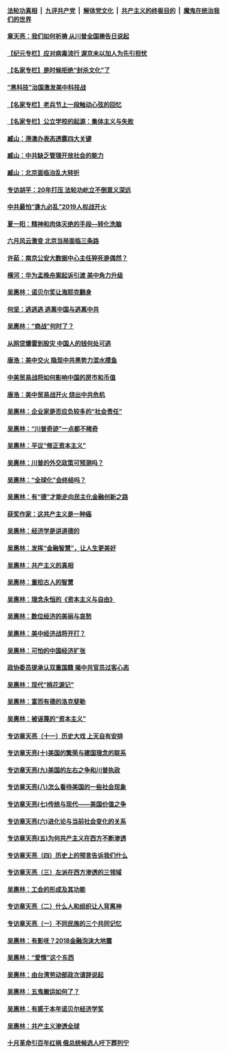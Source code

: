 ####  [法轮功真相](../../../../basic/blob/master/README.md?t=07011402) &nbsp;|&nbsp; [九评共产党](../../../../9ping.md/blob/master/README.md?t=07011402) &nbsp;|&nbsp; [解体党文化](../../../../jtdwh.md/blob/master/README.md?t=07011402)  &nbsp;|&nbsp; [共产主义的终极目的](../../../../gczydzjmd.md/blob/master/README.md?t=07011402) &nbsp;|&nbsp; [魔鬼在统治我们的世界](../../../../mgztzwmdsj.md/blob/master/README.md?t=07011402) 

#### [章天亮：我们如何祈祷 从川普全国祷告日说起](../pages/nsc423/n11944627.md?t=07011402) 

#### [【纪元专栏】应对病毒流行 渥京未以加人为先引担忧](../pages/nsc423/n11875714.md?t=07011402) 

#### [【名家专栏】是时候拒绝“封杀文化”了](../pages/nsc423/n11814093.md?t=07011402) 

#### [“黑科技”治国激发美中科技战](../pages/nsc423/n11638056.md?t=07011402) 

#### [【名家专栏】老兵节上一段触动心弦的回忆](../pages/nsc423/n11646016.md?t=07011402) 

#### [【名家专栏】公立学校的起源：集体主义与失败](../pages/nsc423/n11601833.md?t=07011402) 

#### [臧山：港澳办表态透露四大关键](../pages/nsc423/n11421628.md?t=07011402) 

#### [臧山：中共缺乏管理开放社会的能力](../pages/nsc423/n11407457.md?t=07011402) 

#### [臧山：北京面临治乱大转折](../pages/nsc423/n11406895.md?t=07011402) 

#### [专访胡平：20年打压 法轮功屹立不倒意义深远](../pages/nsc423/n11398800.md?t=07011402) 

#### [中共最怕“逢九必乱”2019人权战开火](../pages/nsc423/n11385248.md?t=07011402) 

#### [夏一阳：精神和肉体灭绝的手段—转化洗脑](../pages/nsc423/n11368250.md?t=07011402) 

#### [六月风云激变 北京当局面临三条路](../pages/nsc423/n11313668.md?t=07011402) 

#### [许茹：南京公安大数据中心主任猝死是偶然？](../pages/nsc423/n11064744.md?t=07011402) 

#### [横河：华为孟晚舟案起诉引渡 美中角力升级](../pages/nsc423/n11027230.md?t=07011402) 

#### [吴惠林：诺贝尔奖让海耶克翻身](../pages/nsc423/n10890049.md?t=07011402) 

#### [何坚：逃逃逃 逃离中国与逃离中共](../pages/nsc423/n10592891.md?t=07011402) 

#### [吴惠林：“商战”何时了？](../pages/nsc423/n10573558.md?t=07011402) 

#### [从网贷爆雷到股灾 中国人的钱何处可逃](../pages/nsc423/n10572800.md?t=07011402) 

#### [唐浩：美中交火 隐现中共黑势力混水摸鱼](../pages/nsc423/n10544040.md?t=07011402) 

#### [中美贸易战将如何影响中国的房市和币值](../pages/nsc423/n10543697.md?t=07011402) 

#### [唐浩：美中贸易战开火 烧出中共危机](../pages/nsc423/n10540126.md?t=07011402) 

#### [吴惠林：企业家是否应负较多的“社会责任”](../pages/nsc423/n10535022.md?t=07011402) 

#### [吴惠林：“川普奇迹”一点都不稀奇](../pages/nsc423/n10512808.md?t=07011402) 

#### [吴惠林：平议“修正资本主义”](../pages/nsc423/n10495724.md?t=07011402) 

#### [吴惠林：川普的外交政策可预测吗？](../pages/nsc423/n10462387.md?t=07011402) 

#### [吴惠林：“全球化”会终结吗？](../pages/nsc423/n10452838.md?t=07011402) 

#### [吴惠林：有“德”才能走向民主化金融创新之路](../pages/nsc423/n10432292.md?t=07011402) 

#### [获奖作家：这共产主义是一种癌](../pages/nsc423/n10431541.md?t=07011402) 

#### [吴惠林：经济学是讲道德的](../pages/nsc423/n10398014.md?t=07011402) 

#### [吴惠林：发挥“金融智慧”，让人生更美好](../pages/nsc423/n10375019.md?t=07011402) 

#### [吴惠林：共产主义的真相](../pages/nsc423/n10351394.md?t=07011402) 

#### [吴惠林：重拾古人的智慧](../pages/nsc423/n10337691.md?t=07011402) 

#### [吴惠林：理念永恒的《资本主义与自由》](../pages/nsc423/n10316274.md?t=07011402) 

#### [吴惠林：数位经济的美丽与哀愁](../pages/nsc423/n10292946.md?t=07011402) 

#### [吴惠林：美中经济战将开打？](../pages/nsc423/n10258825.md?t=07011402) 

#### [吴惠林：可怕的中国经济扩张](../pages/nsc423/n10219147.md?t=07011402) 

#### [政协委员提承认双重国籍 揭中共官员过客心态](../pages/nsc423/n10208809.md?t=07011402) 

#### [吴惠林：现代“桃花源记”](../pages/nsc423/n10185234.md?t=07011402) 

#### [吴惠林：富而有德的洛克斐勒](../pages/nsc423/n10142264.md?t=07011402) 

#### [吴惠林：被诬蔑的“资本主义”](../pages/nsc423/n10124816.md?t=07011402) 

#### [专访章天亮（十一）历史大戏 上天自有安排](../pages/nsc423/n10094905.md?t=07011402) 

#### [专访章天亮(十)美国的繁荣与建国理念的联系](../pages/nsc423/n10094899.md?t=07011402) 

#### [专访章天亮(九)美国的左右之争和川普执政](../pages/nsc423/n10094889.md?t=07011402) 

#### [专访章天亮(八)怎么看待美国的一些社会现象](../pages/nsc423/n10094857.md?t=07011402) 

#### [专访章天亮(七)传统与现代——美国价值之争](../pages/nsc423/n10093140.md?t=07011402) 

#### [专访章天亮(六)进化论与当前社会变化的关系](../pages/nsc423/n10092036.md?t=07011402) 

#### [专访章天亮(五)为何共产主义在西方不断渗透](../pages/nsc423/n10083620.md?t=07011402) 

#### [专访章天亮（四）历史上的预言告诉我们什么](../pages/nsc423/n10083606.md?t=07011402) 

#### [专访章天亮（三）左派在西方渗透的三领域](../pages/nsc423/n10081115.md?t=07011402) 

#### [吴惠林：工会的形成及其功能](../pages/nsc423/n10080633.md?t=07011402) 

#### [专访章天亮（二）什么人和组织让人背离神](../pages/nsc423/n10076637.md?t=07011402) 

#### [专访章天亮（一）不同民族的三个共同记忆](../pages/nsc423/n10074188.md?t=07011402) 

#### [吴惠林：有影呒？2018金融泡沫大地震](../pages/nsc423/n10040534.md?t=07011402) 

#### [吴惠林：“爱情”这个东西](../pages/nsc423/n10019423.md?t=07011402) 

#### [吴惠林：由台湾劳动部政次请辞说起](../pages/nsc423/n9979679.md?t=07011402) 

#### [吴惠林：五鬼搬运如何了？](../pages/nsc423/n9925338.md?t=07011402) 

#### [吴惠林：有感于本年诺贝尔经济学奖](../pages/nsc423/n9871883.md?t=07011402) 

#### [吴惠林：共产主义渗透全球](../pages/nsc423/n9812748.md?t=07011402) 

#### [十月革命引百年红祸 俄总统候选人吁下葬列宁](../pages/nsc423/n9810182.md?t=07011402) 


